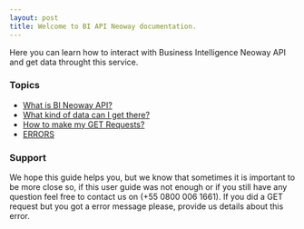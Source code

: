 ```yaml
---
layout: post
title: Welcome to BI API Neoway documentation.
---
```


Here you can learn how to interact with Business Intelligence Neoway API and get data throught this service.

### Topics

* [What is BI Neoway API?](https://bineoway.github.io/apiDocumentation/about)
* [What kind of data can I get there?](https://bineoway.github.io/apiDocumentation/biteam)
* [How to make my GET Requests?](https://bineoway.github.io/apiDocumentation/requests)
* [ERRORS](https://bineoway.github.io/apiDocumentation/biteam)

### Support

We hope this guide helps you, but we know that sometimes it is important to be more close so, if this user guide was not enough or if you still have any question feel free to contact us on (+55 0800 006 1661).
If you did a GET request but you got a error message please, provide us details about this error.
